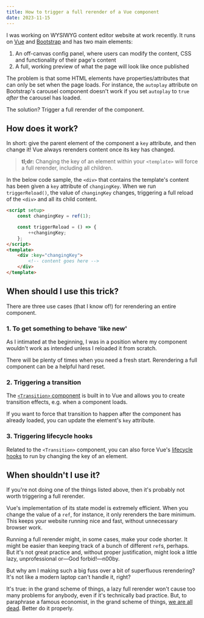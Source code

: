 ```yaml
---
title: How to trigger a full rerender of a Vue component
date: 2023-11-15
---
```


I was working on WYSIWYG content editor website at work recently. It runs on [Vue](https://vuejs.org/) and [Bootstrap](https://getbootstrap.com/) and has two main elements:

1. An off-canvas config panel, where users can modify the content, CSS and functionality of their page's content
2. A full, working preview of what the page will look like once published

The problem is that some HTML elements have properties/attributes that can only be set when the page loads. For instance, the `autoplay` attribute on Bootstrap's carousel component doesn't work if you set `autoplay` to `true` _after_ the carousel has loaded.

The solution? Trigger a full rerender of the component.

## How does it work?

In short: give the parent element of the component a `key` attribute, and then change it! Vue always rerenders content once its key has changed.

> **tl;dr:** Changing the key of an element within your `<template>` will force a full rerender, including all children.

In the below code sample, the `<div>` that contains the template's content has been given a `key` attribute of `changingKey`. When we run `triggerReload()`, the value of `changingKey` changes, triggering a full reload of the `<div>` and all its child content.

```html
<script setup>
    const changingKey = ref(1);

    const triggerReload = () => {
        ++changingKey;
    };
</script>
<template>
    <div :key="changingKey">
        <!-- content goes here -->
    </div>
</template>
```

## When should I use this trick?

There are three use cases (that I know of!) for rerendering an entire component.

### 1. To get something to behave 'like new'

As I intimated at the beginning, I was in a position where my component wouldn't work as intended unless I reloaded it from scratch.

There will be plenty of times when you need a fresh start. Rerendering a full component can be a helpful hard reset.

### 2. Triggering a transition

The [`<Transition>` component](https://vuejs.org/guide/built-ins/transition.html#the-transition-component) is built in to Vue and allows you to create transition effects, e.g. when a component loads.

If you want to force that transition to happen after the component has already loaded, you can update the element's `key` attribute.

### 3. Triggering lifecycle hooks

Related to the `<Transition>` component, you can also force Vue's [lifecycle hooks](https://vuejs.org/guide/essentials/lifecycle.html) to run by changing the key of an element.

## When shouldn't I use it?

If you're not doing one of the things listed above, then it's probably not worth triggering a full rerender.

Vue's implementation of its state model is extremely efficient. When you change the value of a `ref`, for instance, it only rerenders the bare minimum. This keeps your website running nice and fast, without unnecessary browser work.

Running a full rerender might, in some cases, make your code shorter. It might be easier than keeping track of a bunch of different `ref`s, perhaps. But it's not great practice and, without proper justification, might look a little lazy, unprofessional or&mdash;God forbid!&mdash;n00by.

But why am I making such a big fuss over a bit of superfluous rerendering? It's not like a modern laptop can't handle it, right?

It's true: in the grand scheme of things, a lazy full rerender won't cause too many problems for anybody, even if it's technically bad practice. But, to paraphrase a famous economist, in the grand scheme of things, [we are all dead](https://blogs.worldbank.org/impactevaluations/how-long-long-run). Better do it properly.
